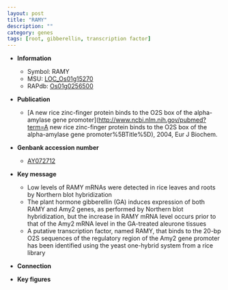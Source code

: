 ```yaml
---
layout: post
title: "RAMY"
description: ""
category: genes
tags: [root, gibberellin, transcription factor]
---
```


* **Information**  
    + Symbol: RAMY  
    + MSU: [LOC_Os01g15270](http://rice.plantbiology.msu.edu/cgi-bin/ORF_infopage.cgi?orf=LOC_Os01g15270)  
    + RAPdb: [Os01g0256500](http://rapdb.dna.affrc.go.jp/viewer/gbrowse_details/irgsp1?name=Os01g0256500)  

* **Publication**  
    + [A new rice zinc-finger protein binds to the O2S box of the alpha-amylase gene promoter](http://www.ncbi.nlm.nih.gov/pubmed?term=A new rice zinc-finger protein binds to the O2S box of the alpha-amylase gene promoter%5BTitle%5D), 2004, Eur J Biochem.

* **Genbank accession number**  
    + [AY072712](http://www.ncbi.nlm.nih.gov/nuccore/AY072712)

* **Key message**  
    + Low levels of RAMY mRNAs were detected in rice leaves and roots by Northern blot hybridization
    + The plant hormone gibberellin (GA) induces expression of both RAMY and Amy2 genes, as performed by Northern blot hybridization, but the increase in RAMY mRNA level occurs prior to that of the Amy2 mRNA level in the GA-treated aleurone tissues
    + A putative transcription factor, named RAMY, that binds to the 20-bp O2S sequences of the regulatory region of the Amy2 gene promoter has been identified using the yeast one-hybrid system from a rice library

* **Connection**  

* **Key figures**  


